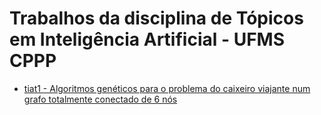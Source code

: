 # Trabalhos da disciplina de Tópicos em Inteligência Artificial - UFMS CPPP
<!-- A implementação de todas as técnicas estão na pasta tia -->
* [tiat1 - Algoritmos genéticos para o problema do caixeiro viajante num grafo totalmente conectado de 6 nós](tiat1)
